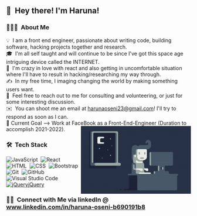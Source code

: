 

## 👋 &nbsp;Hey there! I'm Haruna!

### 👨🏻‍💻 &nbsp;About Me

💡 &nbsp;I am a front end engineer, passionate about writing code, building software, hacking projects together and research.\
🎓 &nbsp;I'm all self taught and will continue to be since I've got this space age intriguing device called the INTERNET.\
🌱 &nbsp;I'm crazy in love with react and also getting in uncomfortable situation where I'll have to result in hacking/researching my way through.\
✍️ &nbsp;In my free time, I imaging changing the world by making something users want.\
💬 &nbsp;Feel free to reach out to me for consulting and volunteering, or just for some interesting discussion.\
✉️ &nbsp;You can shoot me an email at harunaoseni23@gmail.com! I'll try to respond as soon as I can.\
📄 Current Goal --> Work at FaceBook as a Front-End-Engineer (Duration to accomplish 2021-2022).
<img alt="Night Coding" src="https://raw.githubusercontent.com/AVS1508/AVS1508/master/assets/Night-Coding.gif" align="right"/>

### 🛠 &nbsp;Tech Stack


![JavaScript](https://img.shields.io/badge/-JavaScript-333333?style=flat&logo=javascript)&nbsp;
![React](https://img.shields.io/badge/-React-333333?style=flat&logo=react)&nbsp;
![HTML](https://img.shields.io/badge/-HTML-333333?style=flat&logo=HTML5)&nbsp;
![CSS](https://img.shields.io/badge/-CSS-333333?style=flat&logo=CSS3&logoColor=1572B6)&nbsp;
![Bootstrap](https://img.shields.io/badge/-Bootstrap-333333?style=flat&logo=bootstrap&logoColor=563D7C)\
![Git](https://img.shields.io/badge/-Git-333333?style=flat&logo=git)&nbsp;
![GitHub](https://img.shields.io/badge/-GitHub-333333?style=flat&logo=github)&nbsp;
![Visual Studio Code](https://img.shields.io/badge/-Visual%20Studio%20Code-333333?style=flat&logo=visual-studio-code&logoColor=007ACC)&nbsp;
<a href="https://jquery.com/" title="jQuery"><img src="https://github.com/tomchen/stack-icons/blob/master/logos/jquery-icon.svg" alt="jQuery" width="21px" height="21px">jQuery</a>

### 🤝🏻 &nbsp;Connect with Me via linkedIn @ www.linkedin.com/in/haruna-oseni-b690191b8
